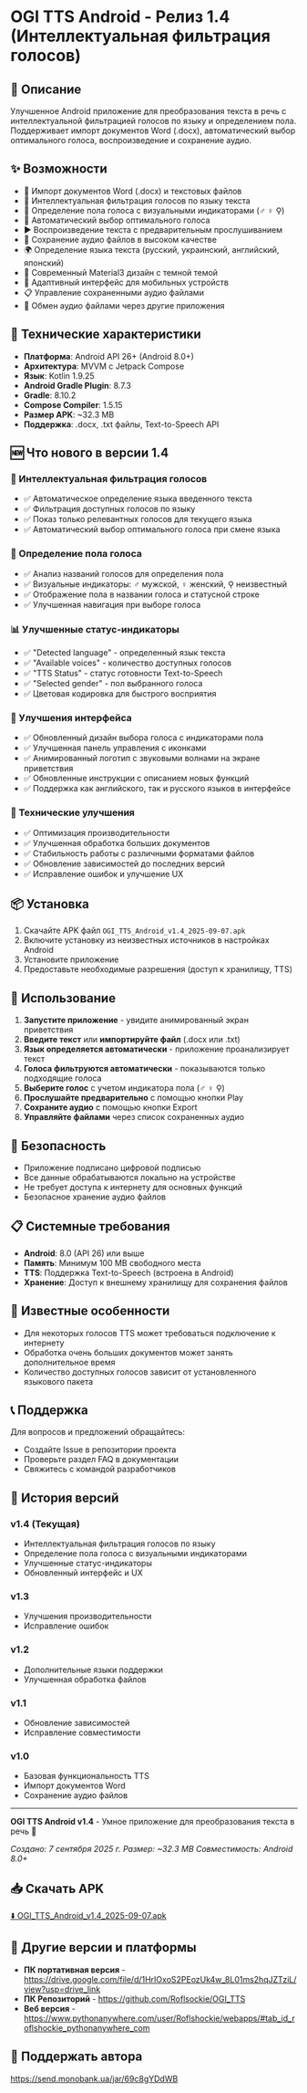 # OGI TTS Android - Релиз 1.4 (Интеллектуальная фильтрация голосов)

## 📱 Описание
Улучшенное Android приложение для преобразования текста в речь с интеллектуальной фильтрацией голосов по языку и определением пола. Поддерживает импорт документов Word (.docx), автоматический выбор оптимального голоса, воспроизведение и сохранение аудио.

## ✨ Возможности
- 📄 Импорт документов Word (.docx) и текстовых файлов
- 🎤 Интеллектуальная фильтрация голосов по языку текста
- 👥 Определение пола голоса с визуальными индикаторами (♂ ♀ ⚲)
- 🎯 Автоматический выбор оптимального голоса
- ▶️ Воспроизведение текста с предварительным прослушиванием
- 💾 Сохранение аудио файлов в высоком качестве
- 🌍 Определение языка текста (русский, украинский, английский, японский)
- 🎨 Современный Material3 дизайн с темной темой
- 📱 Адаптивный интерфейс для мобильных устройств
- 📋 Управление сохраненными аудио файлами
- 🔄 Обмен аудио файлами через другие приложения

## 🔧 Технические характеристики
- **Платформа**: Android API 26+ (Android 8.0+)
- **Архитектура**: MVVM с Jetpack Compose
- **Язык**: Kotlin 1.9.25
- **Android Gradle Plugin**: 8.7.3
- **Gradle**: 8.10.2
- **Compose Compiler**: 1.5.15
- **Размер APK**: ~32.3 MB
- **Поддержка**: .docx, .txt файлы, Text-to-Speech API

## 🆕 Что нового в версии 1.4

### 🎯 Интеллектуальная фильтрация голосов
- ✅ Автоматическое определение языка введенного текста
- ✅ Фильтрация доступных голосов по языку
- ✅ Показ только релевантных голосов для текущего языка
- ✅ Автоматический выбор оптимального голоса при смене языка

### 👥 Определение пола голоса
- ✅ Анализ названий голосов для определения пола
- ✅ Визуальные индикаторы: ♂ мужской, ♀ женский, ⚲ неизвестный
- ✅ Отображение пола в названии голоса и статусной строке
- ✅ Улучшенная навигация при выборе голоса

### 📊 Улучшенные статус-индикаторы
- ✅ "Detected language" - определенный язык текста
- ✅ "Available voices" - количество доступных голосов
- ✅ "TTS Status" - статус готовности Text-to-Speech
- ✅ "Selected gender" - пол выбранного голоса
- ✅ Цветовая кодировка для быстрого восприятия

### 🎨 Улучшения интерфейса
- ✅ Обновленный дизайн выбора голоса с индикаторами пола
- ✅ Улучшенная панель управления с иконками
- ✅ Анимированный логотип с звуковыми волнами на экране приветствия
- ✅ Обновленные инструкции с описанием новых функций
- ✅ Поддержка как английского, так и русского языков в интерфейсе

### 🔧 Технические улучшения
- ✅ Оптимизация производительности
- ✅ Улучшенная обработка больших документов
- ✅ Стабильность работы с различными форматами файлов
- ✅ Обновление зависимостей до последних версий
- ✅ Исправление ошибок и улучшение UX

## 📦 Установка
1. Скачайте APK файл `OGI_TTS_Android_v1.4_2025-09-07.apk`
2. Включите установку из неизвестных источников в настройках Android
3. Установите приложение
4. Предоставьте необходимые разрешения (доступ к хранилищу, TTS)

## 🚀 Использование
1. **Запустите приложение** - увидите анимированный экран приветствия
2. **Введите текст** или **импортируйте файл** (.docx или .txt)
3. **Язык определяется автоматически** - приложение проанализирует текст
4. **Голоса фильтруются автоматически** - показываются только подходящие голоса
5. **Выберите голос** с учетом индикатора пола (♂ ♀ ⚲)
6. **Прослушайте предварительно** с помощью кнопки Play
7. **Сохраните аудио** с помощью кнопки Export
8. **Управляйте файлами** через список сохраненных аудио

## 🔐 Безопасность
- Приложение подписано цифровой подписью
- Все данные обрабатываются локально на устройстве
- Не требует доступа к интернету для основных функций
- Безопасное хранение аудио файлов

## 📋 Системные требования
- **Android**: 8.0 (API 26) или выше
- **Память**: Минимум 100 MB свободного места
- **TTS**: Поддержка Text-to-Speech (встроена в Android)
- **Хранение**: Доступ к внешнему хранилищу для сохранения файлов

## 🐛 Известные особенности
- Для некоторых голосов TTS может требоваться подключение к интернету
- Обработка очень больших документов может занять дополнительное время
- Количество доступных голосов зависит от установленного языкового пакета

## 📞 Поддержка
Для вопросов и предложений обращайтесь:
- Создайте Issue в репозитории проекта
- Проверьте раздел FAQ в документации
- Свяжитесь с командой разработчиков

## 🔄 История версий

### v1.4 (Текущая)
- Интеллектуальная фильтрация голосов по языку
- Определение пола голоса с визуальными индикаторами
- Улучшенные статус-индикаторы
- Обновленный интерфейс и UX

### v1.3
- Улучшения производительности
- Исправление ошибок

### v1.2
- Дополнительные языки поддержки
- Улучшенная обработка файлов

### v1.1
- Обновление зависимостей
- Исправление совместимости

### v1.0
- Базовая функциональность TTS
- Импорт документов Word
- Сохранение аудио файлов

---
**OGI TTS Android v1.4** - Умное приложение для преобразования текста в речь 🎵

*Создано: 7 сентября 2025 г.*
*Размер: ~32.3 MB*
*Совместимость: Android 8.0+*

## 📥 Скачать APK
[⬇️ OGI_TTS_Android_v1.4_2025-09-07.apk](https://github.com/YOUR_USERNAME/YOUR_REPO/releases/download/v1.4/OGI_TTS_Android_v1.4_2025-09-07.apk)

## 🔗 Другие версии и платформы
- **ПК портативная версия** - https://drive.google.com/file/d/1HrIOxoS2PEozUk4w_8L01ms2hqJZTziL/view?usp=drive_link
- **ПК Репозиторий** - https://github.com/Roflsockie/OGI_TTS
- **Веб версия** - https://www.pythonanywhere.com/user/Roflshockie/webapps/#tab_id_roflshockie_pythonanywhere_com

## 💝 Поддержать автора
https://send.monobank.ua/jar/69c8gYDdWB
